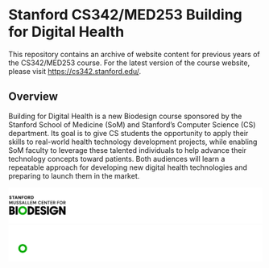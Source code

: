 # Stanford CS342/MED253 Building for Digital Health

This repository contains an archive of website content for previous years of the CS342/MED253 course. For the latest version of the course website, please visit https://cs342.stanford.edu/.

## Overview

Building for Digital Health is a new Biodesign course sponsored by the Stanford School of Medicine (SoM) and Stanford’s Computer Science (CS) department. Its goal is to give CS students the opportunity to apply their skills to real-world health technology development projects, while enabling SoM faculty to leverage these talented individuals to help advance their technology concepts toward patients. Both audiences will learn a repeatable approach for developing new digital health technologies and preparing to launch them in the market.

![Stanford Mussallem Center for Biodesign Logo](https://raw.githubusercontent.com/CS342/.github/main/assets/biodesign-footer-light.png#gh-light-mode-only)
![Stanford Mussallem Center for Biodesign Logo](https://raw.githubusercontent.com/CS342/.github/main/assets/biodesign-footer-dark.png#gh-dark-mode-only)
